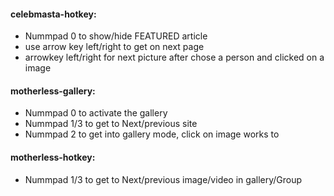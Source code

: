#### celebmasta-hotkey:
* Nummpad 0 to show/hide FEATURED article
* use arrow key left/right to get on next page
* arrowkey left/right for next picture after chose a person and clicked on a image

#### motherless-gallery:
* Nummpad 0 to activate the gallery
* Nummpad 1/3 to get to Next/previous site
* Nummpad 2 to get into gallery mode, click on image works to

#### motherless-hotkey:
* Nummpad 1/3 to get to Next/previous image/video in gallery/Group
